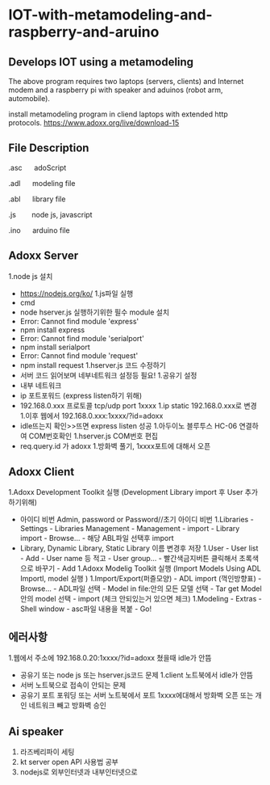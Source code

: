 <h1>IOT-with-metamodeling-and-raspberry-and-aruino</h1>
<h2>Develops IOT using a metamodeling</h2>

The above program requires two laptops (servers, clients) and Internet modem and a raspberry pi with speaker and aduinos (robot arm, automobile).

install metamodeling program in cliend laptops with extended http protocols.
https://www.adoxx.org/live/download-15
<br>
## File Description 

.asc&nbsp;&nbsp;&nbsp;&nbsp;&nbsp;&nbsp;adoScript 

.adl&nbsp;&nbsp;&nbsp;&nbsp;&nbsp;&nbsp;modeling file 

.abl&nbsp;&nbsp;&nbsp;&nbsp;&nbsp;&nbsp;library file 

.js&nbsp;&nbsp;&nbsp;&nbsp;&nbsp;&nbsp;&nbsp;&nbsp;node js, javascript 

.ino&nbsp;&nbsp;&nbsp;&nbsp;&nbsp;&nbsp;arduino file

## Adoxx Server

1.node js 설치
 - https://nodejs.org/ko/
1.js파일 실행
 - cmd	
 - node hserver.js 실행하기위한 필수 module 설치
 - Error: Cannot find module 'express'
 - npm install express
 - Error: Cannot find module 'serialport'
 - npm install serialport
 - Error: Cannot find module 'request'
 - npm install request
1.hserver.js 코드 수정하기
 - 서버 코드 읽어보며 네부네트워크 설정등 필요!
1.공유기 설정
 - 내부 네트워크
 - ip 포트포워드 (express listen하기 위해)	
 - 192.168.0.xxx	프로토콜 tcp/udp	port 1xxxx
1.ip static 192.168.0.xxx로 변경
1.이후 웹에서 192.168.0.xxx:1xxxx/?id=adoxx
 - idle뜨는지 확인>>뜨면 express listen 성공
1.아두이노 블루투스 HC-06  연결하여 COM번호확인
1.hserver.js COM번호 편집
 - req.query.id 가 adoxx
1.방화벽 풀기, 1xxxx포트에 대해서 오픈



## Adoxx Client

1.Adoxx Development Toolkit 실행	 (Development Library import 후 User 추가하기위해)
 - 아이디 비번 Admin, password or Password//초기 아이디 비번
1.Libraries - Settings - Libraries Management - Management - import - Library import - Browse… - 해당 ABL파일 선택후 import
 - Library, Dynamic Library, Static Library 이름 변경후 저장
1.User - User list -  Add - User name 등 적고 - User group… - 빨간색금지버튼 클릭해서 초록색으로 바꾸기 - Add
1.Adoxx Modelig Toolkit 실행 (Import Models Using ADL Importl, model 실행 )
1.Import/Export(퍼즐모양) - ADL import (꺽인방향표) - Browse… - ADL파일 선택 -  Model in file:안의 모든 모델 선택 - Tar get Model 안의 model 
선택 - import (체크 안되있는거 있으면 체크)
1.Modeling - Extras - Shell window - asc파일 내용을 복붙 - Go!



## 에러사항

1.웹에서 주소에 192.168.0.20:1xxxx/?id=adoxx 쳤을때 idle가 안뜸
 - 공유기 또는 node js 또는 hserver.js코드 문제
 1.client 노트북에서 idle가 안뜸
 - 서버 노트북으로 접속이 안되는 문제
 - 공유기 포트 포워딩 또는 서버 노트북에서 포트 1xxxx에대해서 방화벽 오픈 또는 개인 네트워크 빼고 방화벽 승인



## Ai speaker

1. 라즈베리파이 세팅
1. kt server open API 사용법 공부
1. nodejs로 외부인터넷과 내부인터넷으로 




